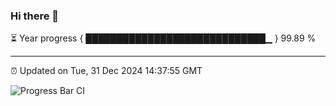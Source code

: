 ### Hi there 👋

⏳ Year progress { █████████████████████████████▁ } 99.89 %

---

⏰ Updated on Tue, 31 Dec 2024 14:37:55 GMT

![Progress Bar CI](https://github.com/IshwaranRudhara/GIT-ACTION/workflows/Progress%20Bar%20CI/badge.svg)
